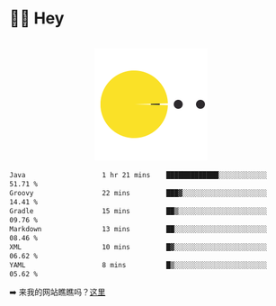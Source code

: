 
# 👋🏻 Hey
<div align="center">
	<br>
	<img src="https://raw.githubusercontent.com/Aniket965/Aniket965/master/pacman.svg?sanitize=true" width="200" height="200">
	<br>
</div>

<!--START_SECTION:waka-->

```text
Java                   1 hr 21 mins    █████████████░░░░░░░░░░░░   51.71 %
Groovy                 22 mins         ███▓░░░░░░░░░░░░░░░░░░░░░   14.41 %
Gradle                 15 mins         ██▒░░░░░░░░░░░░░░░░░░░░░░   09.76 %
Markdown               13 mins         ██░░░░░░░░░░░░░░░░░░░░░░░   08.46 %
XML                    10 mins         █▓░░░░░░░░░░░░░░░░░░░░░░░   06.62 %
YAML                   8 mins          █▒░░░░░░░░░░░░░░░░░░░░░░░   05.62 %
```

<!--END_SECTION:waka-->

 ➡️  来我的网站瞧瞧吗？[这里](https://www.shaolongfei.com)
